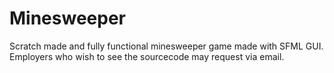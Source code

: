 # Minesweeper
Scratch made and fully functional minesweeper game made with SFML GUI.
Employers who wish to see the sourcecode may request via email. 
